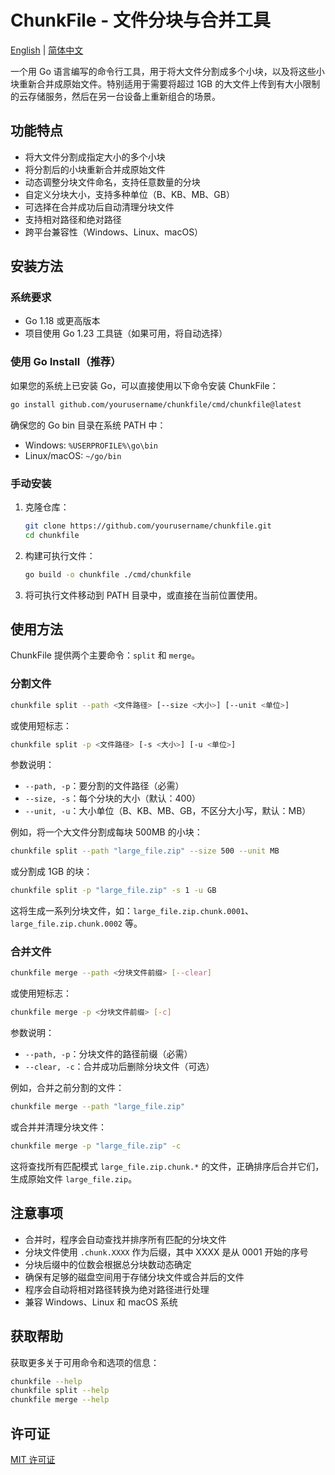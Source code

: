 # ChunkFile - 文件分块与合并工具

[English](README.md) | [简体中文](README_CN.md)

一个用 Go 语言编写的命令行工具，用于将大文件分割成多个小块，以及将这些小块重新合并成原始文件。特别适用于需要将超过 1GB 的大文件上传到有大小限制的云存储服务，然后在另一台设备上重新组合的场景。

## 功能特点

- 将大文件分割成指定大小的多个小块
- 将分割后的小块重新合并成原始文件
- 动态调整分块文件命名，支持任意数量的分块
- 自定义分块大小，支持多种单位（B、KB、MB、GB）
- 可选择在合并成功后自动清理分块文件
- 支持相对路径和绝对路径
- 跨平台兼容性（Windows、Linux、macOS）

## 安装方法

### 系统要求

- Go 1.18 或更高版本
- 项目使用 Go 1.23 工具链（如果可用，将自动选择）

### 使用 Go Install（推荐）

如果您的系统上已安装 Go，可以直接使用以下命令安装 ChunkFile：

```bash
go install github.com/yourusername/chunkfile/cmd/chunkfile@latest
```

确保您的 Go bin 目录在系统 PATH 中：
- Windows: `%USERPROFILE%\go\bin`
- Linux/macOS: `~/go/bin`

### 手动安装

1. 克隆仓库：
   ```bash
   git clone https://github.com/yourusername/chunkfile.git
   cd chunkfile
   ```

2. 构建可执行文件：
   ```bash
   go build -o chunkfile ./cmd/chunkfile
   ```

3. 将可执行文件移动到 PATH 目录中，或直接在当前位置使用。

## 使用方法

ChunkFile 提供两个主要命令：`split` 和 `merge`。

### 分割文件

```bash
chunkfile split --path <文件路径> [--size <大小>] [--unit <单位>]
```

或使用短标志：

```bash
chunkfile split -p <文件路径> [-s <大小>] [-u <单位>]
```

参数说明：
- `--path, -p`：要分割的文件路径（必需）
- `--size, -s`：每个分块的大小（默认：400）
- `--unit, -u`：大小单位（B、KB、MB、GB，不区分大小写，默认：MB）

例如，将一个大文件分割成每块 500MB 的小块：

```bash
chunkfile split --path "large_file.zip" --size 500 --unit MB
```

或分割成 1GB 的块：

```bash
chunkfile split -p "large_file.zip" -s 1 -u GB
```

这将生成一系列分块文件，如：`large_file.zip.chunk.0001`、`large_file.zip.chunk.0002` 等。

### 合并文件

```bash
chunkfile merge --path <分块文件前缀> [--clear]
```

或使用短标志：

```bash
chunkfile merge -p <分块文件前缀> [-c]
```

参数说明：
- `--path, -p`：分块文件的路径前缀（必需）
- `--clear, -c`：合并成功后删除分块文件（可选）

例如，合并之前分割的文件：

```bash
chunkfile merge --path "large_file.zip"
```

或合并并清理分块文件：

```bash
chunkfile merge -p "large_file.zip" -c
```

这将查找所有匹配模式 `large_file.zip.chunk.*` 的文件，正确排序后合并它们，生成原始文件 `large_file.zip`。

## 注意事项

- 合并时，程序会自动查找并排序所有匹配的分块文件
- 分块文件使用 `.chunk.XXXX` 作为后缀，其中 XXXX 是从 0001 开始的序号
- 分块后缀中的位数会根据总分块数动态确定
- 确保有足够的磁盘空间用于存储分块文件或合并后的文件
- 程序会自动将相对路径转换为绝对路径进行处理
- 兼容 Windows、Linux 和 macOS 系统

## 获取帮助

获取更多关于可用命令和选项的信息：

```bash
chunkfile --help
chunkfile split --help
chunkfile merge --help
```

## 许可证

[MIT 许可证](LICENSE) 